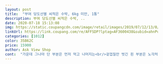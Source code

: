 ```yaml
---
layout: post 
title:  "부여 당도선별 씨적은 수박, 6kg 미만, 1통" 
description: 부여 당도선별 씨적은 수박, ..
date: 2020-07-18 15:13:08 
img: https://static.coupangcdn.com/image/retail/images/2019/07/12/13/0/d3149dbe-17e3-4ca3-8fd5-4a2c0f90401b.jpg 
linkUrl: https://link.coupang.com/re/AFFSDP?lptag=AF3600438&subid=ahnPublicAsk&pageKey=258693264&itemId=810960912&vendorItemId=5062650311&traceid=V0-113-ed3a1025bcce5cb0 
categories: [1012] 
color: 35B62C 
price: 15900 
author: Ask View Shop 
cont:  "가운데 그나마 단 부분은 먼저 먹고 나머지는<br/>겉껍질만 벗긴 흰 부분은 노각처럼 무치니 1.<br/>8리터 통에<br/>그래도 시원하게 먹으면 그닥 나쁘진 않더라구요!!<br/>그래서 기대를 안고 반으로 갈라 먹어봤는데 그렇게<br/>그리구 제가 받은 수박이 좀 밍밍한 걸 수도 있으니<br/>깨진 부분 없이 안전하게 받았습니다<br/>다른 분들 상품평을 보니 당도 좋아보여서 다음에<br/>달지 않았어요ㅠㅠ.<br/>.<br/> 밍밍쓰,, 그래도 시원하게 먹으니까<br/>더워지니까 시원한 수박이 생각나더라구요ㅎ<br/>딱 들어가는 사이즈 입니다.<br/><br/>또 주문할 의사 있습니다.<br/><br/>로켓 프레시 제품으로 주문 후 바로 다음 날<br/>맛있긴하더라구요,, 달달한 수박을 원하신다면 글쎄요,,<br/>먹었던 기억이 나서 이번에도 주문해 봤어요!! 배송은<br/>박스에 담겨서 왔구요 안에 공기봉지(?)랑 같이 안전하게<br/>복불복 성공<br/>사러갈 시간은 없고.<br/>.<br/> 그냥 간편하게 쿠팡에서 주문했어요!<br/>세척해서 먹기 좋게 썰어 보관통에 담아 냉장고 에 넣었어요<br/>수박은 썰어보니 4.<br/>5리터 통에 가득 담기고<br/>수박의 상태는 신선했으니 당도는 부족하다고 느꼈습니다<br/>수박주스로 갈아 먹으면 괜찮을 것 같아요.<br/><br/>싱싱하고,달고,아삭아삭합니다<br/>씨가 없어 너무 먹기 좋은데 당도는 보통이구요.<br/><br/>아 그리고 정말 씨가 별로 없었어요!! 신기했네요ㅋㅋㅋ<br/>아직 덜 익어서 그런가ㅜㅜ 전 달달함을 느끼지 못했어용.<br/>.<br/><br/>여름엔 수박만한 과일이 없죠ㅠㅠ 날이 또 슬슬<br/>왔더라구용 수박은 달달해야 맛있는 거 아시죠?<br/>저번에도 한 번 시켰었는데 그 때는 꽤 맛있게<br/>전체적인 후기 잘 보면서 고민해보시고 주문하세요!!<br/>중간 부분만 달지만 크기도 적당하고 씨가 없는데다가<br/>차게해서 먹을겁니다<br/>튼튼하게 포장한 박스에 수박 하나만 주문해도 배송되네요.<br/><br/>" 
---
```

